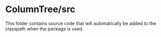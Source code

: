 # ColumnTree/src

This folder contains source code that will automatically be added to the classpath when
the package is used.
